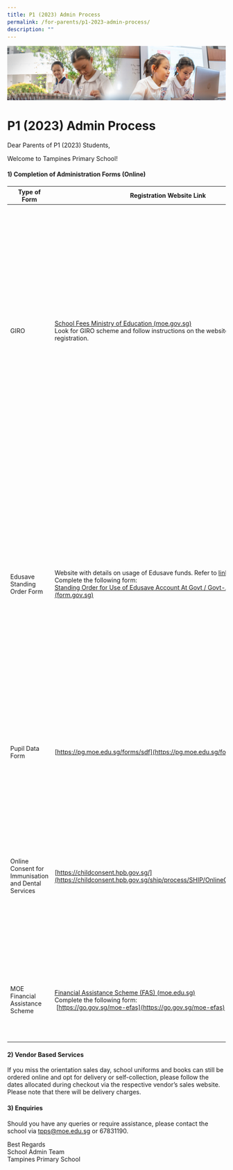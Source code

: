 ```yaml
---
title: P1 (2023) Admin Process
permalink: /for-parents/p1-2023-admin-process/
description: ""
---
```

![](/images/ForParents.jpg)

P1 (2023) Admin Process
=======================

Dear Parents of P1 (2023) Students,

Welcome to Tampines Primary School!

#### **1) Completion of Administration Forms (Online)**

| Type of Form                                        | Registration Website Link                                                                                                                                                            | Remarks                                                                                                                                                                                                                                                                                                                                                                                                                                                             |
|-----------------------------------------------------|--------------------------------------------------------------------------------------------------------------------------------------------------------------------------------------|---------------------------------------------------------------------------------------------------------------------------------------------------------------------------------------------------------------------------------------------------------------------------------------------------------------------------------------------------------------------------------------------------------------------------------------------------------------------|
| GIRO                                                | [School Fees  Ministry of Education (moe.gov.sg)](https://www.moe.gov.sg/financial-matters/fees) <br>Look for GIRO scheme and follow instructions on the website to complete GIRO registration.                                      | Portal available from <u>5 Dec 2022 to 15 Jan 2022</u>.<br>Parents are strongly encouraged to sign up for GIRO online for payment of school fees and charges. Parents will have up till 15 Jan 2023 to sign up for GIRO for the first deduction in Feb 2023.<br>This new digital service is available to account holders from BOC, DBS/POSB, MAY, OCBC, SCB, HSBC and UOB for a start.<br>* Child Development Account (Baby Bonus Account) <b>cannot be used</b> for GIRO application |
| Edusave Standing Order Form                         | Website with details on usage of Edusave funds. Refer to <u>link</u><br>Complete the following form:<br>[Standing Order for Use of Edusave Account At Govt / Govt-Aided School (form.gov.sg)](https://form.gov.sg/5be24a1bb3f842000fdc4e59) | Parents are strongly encouraged to sign up for Edusave Fund; catered to cover school miscellaneous fees <b>(for Singapore Citizens only) by 15 Jan 2023</b><br>Please Tick <b>“Yes”</b> for both questions on whether to use Edusave for 2nd Tier Miscellaneous fees and for local and overseas enrichment charges.<br><b>* School will seek your confirmation for any deduction of Edusave funds before the commencement of extra programmes.</b>                                       |
| Pupil Data Form                                     | [https://pg.moe.edu.sg/forms/sdf](https://pg.moe.edu.sg/forms/sdf)                                                                                                                                                      | Portal available from <u>28 Nov 2022 to 29 Dec 2022</u>.<br>More details will be provided via PG for the completion on the final compulsory form.                                                                                                                                                                                                                                                                                                                          |
| Online Consent for Immunisation and Dental Services | [https://childconsent.hpb.gov.sg/](https://childconsent.hpb.gov.sg/ship/process/SHIP/OnlineChildConsentPortal)                                                                                                                                                     | Portal available from <u>1 Jan 2023 to 17 Mar 2023</u>.<br>HPB provides free health services such as screening, immunization and dental checks for students in school during school hours. You are strongly encouraged to opt in. Your consent is required for your child to benefit from these services.                                                                                                                                                                  |
| MOE Financial Assistance Scheme                     | [Financial Assistance Scheme (FAS) (moe.edu.sg)](https://www.moe.gov.sg/financial-matters/financial-assistance)<br> Complete the following form:<br>&nbsp;[https://go.gov.sg/moe-efas](https://go.gov.sg/moe-efas)                                                                            | * Please <u><b>do not purchase books and uniforms prior to the outcome of the FAS application</b></u> if you intend to apply for FAS for your child for 2023. No refund will be given.                                                                                                                                                                                                                                                                                            |

#### **2) Vendor Based Services**


If you miss the orientation sales day, school uniforms and books can still be ordered online and opt for delivery or self-collection, please follow the dates allocated during checkout via the respective vendor’s sales website. Please note that there will be delivery charges.

#### **3) Enquiries**

Should you have any queries or require assistance, please contact the school via&nbsp;[tpps@moe.edu.sg](https://tampinespri.moe.edu.sg/for-parents/tpps@moe.edu.sg)&nbsp;or 67831190.

Best Regards  
School Admin Team  
Tampines Primary School